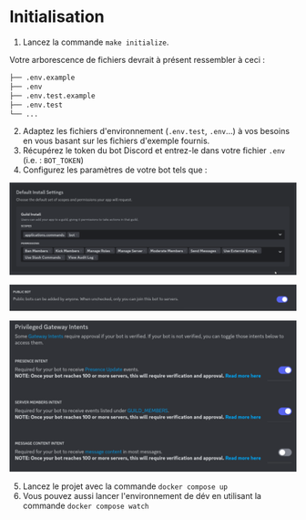 # Initialisation

1. Lancez la commande `make initialize`.

Votre arborescence de fichiers devrait à présent ressembler à ceci :

```
├── .env.example
├── .env
├── .env.test.example
├── .env.test
└── ...
```

2. Adaptez les fichiers d'environnement (`.env.test`, `.env`...) à vos besoins en vous basant sur les fichiers d'exemple fournis.
3. Récupérez le token du bot Discord et entrez-le dans votre fichier `.env` (i.e. : `BOT_TOKEN`)
4. Configurez les paramètres de votre bot tels que :

<p align="center"><img src="./doc/Assets/config.png" alt="Discord bot config (1)" /></p>
<p align="center"><img src="./doc/Assets/config2.png" alt="Discord bot config (2)" /></p>
<p align="center"><img src="./doc/Assets/config3.png" alt="Discord bot config (3)" /></p>

5. Lancez le projet avec la commande `docker compose up`
6. Vous pouvez aussi lancer l'environnement de dév en utilisant la commande `docker compose watch`
